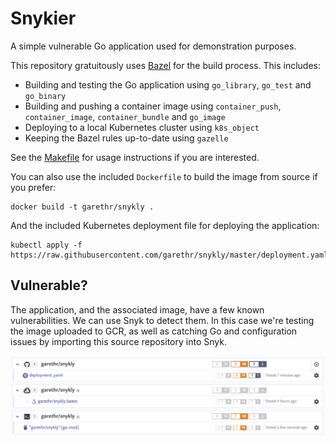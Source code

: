 # Snykier

A simple vulnerable Go application used for demonstration purposes.

This repository gratuitously uses [Bazel](https://bazel.build/) for the build process. This includes:

* Building and testing the Go application using `go_library`, `go_test` and `go_binary`
* Building and pushing a container image using `container_push`, `container_image`, `container_bundle` and `go_image`
* Deploying to a local Kubernetes cluster using `k8s_object`
* Keeping the Bazel rules up-to-date using `gazelle`

See the [Makefile](Makefile) for usage instructions if you are interested.

You can also use the included `Dockerfile` to build the image from source if you prefer:

```
docker build -t garethr/snykly .
```

And the included Kubernetes deployment file for deploying the application:

```
kubectl apply -f https://raw.githubusercontent.com/garethr/snykly/master/deployment.yaml
```


## Vulnerable?

The application, and the associated image, have a few known vulnerabilities. We can use Snyk to detect them. In this case we're testing the image uploaded to GCR, as well as catching Go and configuration issues by importing this source repository into Snyk.

![Snykly in Snyk](assets/snyk.png)
